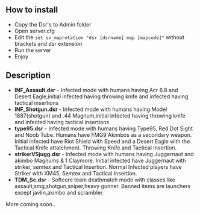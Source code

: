 ## How to install

* Copy the Dsr's to Admin folder
* Open server.cfg
* Edit the ```set sv_maprotation "dsr [dsrname] map [mapcode]"``` without brackets and dsr extension
* Run the server
* Enjoy
## Description
* **INF_Assault.dsr** - Infected mode with humans having Acr 6.8 and Desert Eagle,initial infected having throwing knife and infected having tactical insertions
* **INF_Shotgun.dsr** - Infected mode with humans having Model 1887(shotgun) and .44 Magnum,initial infected having throwing knife and infected having tactical insertions
* **type95.dsr** - Infected mode with humans having Type95, Red Dot Sight and Noob Tube. Humans have FMG9 Akimbos as a secondary weapon.
Initial infected have Riot Shield with Speed and a Desert Eagle with the Tactical Knife attatchment. Throwing Knife and Tactical Insertion.
* **strikerVSjugg.dsr** - Infected mode with humans having Juggernaut and akimbo Magnums & 1 Claymore. Initial infected have Juggernaut with striker, semtex and Tactical Insertion. Normal Infected players have Striker with XM45, Semtex and Tactical Insertion. 
* **TDM_Sc.dsr** - Softcore team deathmatch mode with classes like assault,smg,shotgun,sniper,heavy gunner. Banned items are launchers except javlin,akimbo and scrambler

More coming soon..
